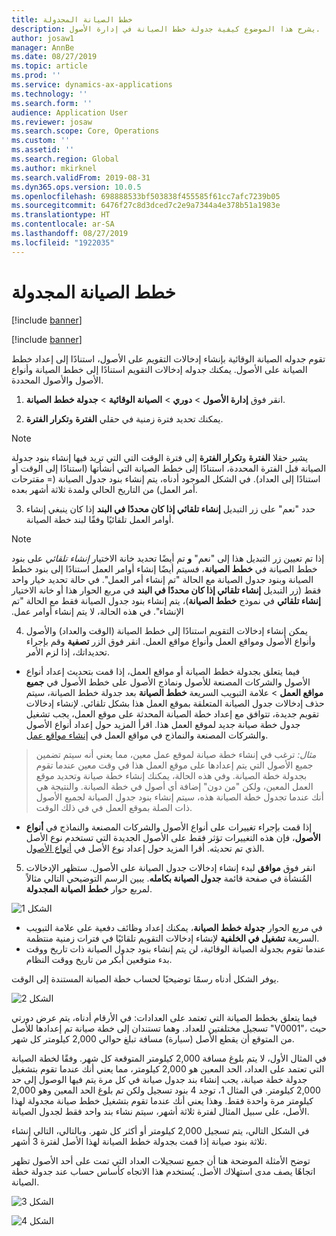 ```yaml
---
title: خطط الصيانة المجدولة
description: يشرح هذا الموضوع كيفية جدولة خطط الصيانة في إدارة الأصول.
author: josaw1
manager: AnnBe
ms.date: 08/27/2019
ms.topic: article
ms.prod: ''
ms.service: dynamics-ax-applications
ms.technology: ''
ms.search.form: ''
audience: Application User
ms.reviewer: josaw
ms.search.scope: Core, Operations
ms.custom: ''
ms.assetid: ''
ms.search.region: Global
ms.author: mkirknel
ms.search.validFrom: 2019-08-31
ms.dyn365.ops.version: 10.0.5
ms.openlocfilehash: 698888533bf503838f455585f61cc7afc7239b05
ms.sourcegitcommit: 6476f27c8d3dced7c2e9a7344a4e378b51a1983e
ms.translationtype: HT
ms.contentlocale: ar-SA
ms.lasthandoff: 08/27/2019
ms.locfileid: "1922035"
---
```

# <a name="schedule-maintenance-plans"></a>خطط الصيانة المجدولة

[!include [banner](../../includes/banner.md)]

[!include [banner](../../includes/preview-banner.md)]

تقوم جدوله الصيانة الوقائية بإنشاء إدخالات التقويم على الأصول، استنادًا إلى إعداد خطط الصيانة على الأصول. يمكنك جدوله إدخالات التقويم استنادًا إلى خطط الصيانة وأنواع الأصول والأصول المحددة.

1. انقر فوق **إدارة الأصول** > **دوري** > **الصيانة الوقائية** > **جدولة خطط الصيانة**.

2. يمكنك تحديد فترة زمنية في حقلي **الفترة** و**تكرار الفترة**.

>[!NOTE]
>يشير حقلا **الفترة** و**تكرار الفترة** إلى فترة الوقت التي التي تريد فيها إنشاء بنود جدولة الصيانة قبل الفترة المحددة، استنادًا إلى خطط الصيانة التي أنشأتها (استنادًا إلى الوقت أو استنادًا إلى العداد). في الشكل الموجود أدناه، يتم إنشاء بنود جدول الصيانة (= مقترحات أمر العمل) من التاريخ الحالي ولمدة ثلاثة أشهر بعده.

3. حدد "نعم" على زر التبديل **إنشاء تلقائي إذا كان محددًا في البند** إذا كان ينبغي إنشاء أوامر العمل تلقائيًا وفقًا لبند خطة الصيانة.

>[!NOTE]
>إذا تم تعيين زر التبديل هذا إلى "نعم" **و** تم أيضًا تحديد خانة الاختيار *إنشاء تلقائي* على بنود خطط الصيانة في **خطط الصيانة**، فسيتم أيضًا إنشاء أوامر العمل استنادًا إلى بنود خطط الصيانة وبنود جدول الصيانة مع الحالة "تم إنشاء أمر العمل". في حالة تحديد خيار واحد فقط (زر التبديل **إنشاء تلقائي إذا كان محددًا في البند‬‏‫** في مربع الحوار هذا أو خانة الاختيار **إنشاء تلقائي** في نموذج **خطط الصيانة**)، يتم إنشاء بنود جدول الصيانة فقط مع الحالة "تم الإنشاء". في هذه الحالة، لا يتم إنشاء أوامر عمل.

4. يمكن إنشاء إدخالات التقويم استنادًا إلى خطط الصيانة (الوقت والعداد) والأصول وأنواع الأصول ومواقع العمل وأنواع مواقع العمل. انقر فوق الزر **تصفية** وقم بإجراء تحديداتك، إذا لزم الأمر.

- فيما يتعلق بجدولة خطط الصيانة أو مواقع العمل، إذا قمت بتحديث إعداد أنواع الأصول والشركات المصنعة للأصول ونماذج الأصول على خطط الأصول في **جميع مواقع العمل** > علامة التبويب السريعة **خطط الصيانة** بعد جدولة خطط الصيانة، سيتم حذف إدخالات جدول الصيانة المتعلقة بموقع العمل هذا بشكل تلقائي. لإنشاء إدخالات تقويم جديدة، تتوافق مع إعداد خطة الصيانة المحدثة على موقع العمل، يجب تشغيل جدول خطة صيانة جديد لموقع العمل هذا. اقرأ المزيد حول إعداد أنواع الأصول والشركات المصنعة والنماذج في مواقع العمل في [إنشاء مواقع عمل](../functional-locations/create-functional-locations.md).

>*مثال:* ترغب في إنشاء خطة صيانة لموقع عمل معين، مما يعني أنه سيتم تضمين جميع الأصول التي يتم إعدادها على موقع العمل هذا في وقت معين عندما تقوم بجدولة خطة الصيانة. وفي هذه الحالة، يمكنك إنشاء خطة صيانة وتحديد موقع العمل المعين، ولكن "من دون" إضافة أي أصول في خطة الصيانة. والنتيجة هي أنك عندما تجدول خطة الصيانة هذه، سيتم إنشاء بنود جدول الصيانة لجميع الأصول ذات الصلة بموقع العمل في في ذلك الوقت.

- إذا قمت بإجراء تغييرات على أنواع الأصول والشركات المصنعة والنماذج في **أنواع الأصول**، فإن هذه التغييرات تؤثر فقط على الأصول الجديدة التي تستخدم نوع الأصل الذي تم تحديثه. أقرا المزيد حول إعداد نوع الأصل في [أنواع الأصول](../setup-for-objects/object-types.md).  

5. انقر فوق **موافق** لبدء إنشاء إدخالات جدول الصيانة على الأصول. ستظهر الإدخالات المُنشأة في صفحة قائمة **جدول الصيانة بكامله**. يبين الرسم التوضيحي التالي مثالاً لمربع حوار **‏‫خطط الصيانة المجدولة‬**.

![الشكل 1](media/09-preventive-maintenance.png)

- في مربع الحوار **جدولة خطط الصيانة**، يمكنك إعداد وظائف دفعية على علامة التبويب السريعة **تشغيل في الخلفية** لإنشاء إدخالات التقويم تلقائيًا في فترات زمنية منتظمة.  
- عندما تقوم بجدولة الصيانة الوقائية، لن يتم إنشاء بنود جدول الصيانة ذات تاريخ ووقت بدء متوقعين أبكر من تاريخ ووقت النظام.  

يوفر الشكل أدناه رسمًا توضيحيًا لحساب خطة الصيانة المستندة إلى الوقت.  

![الشكل 2](media/10-preventive-maintenance.jpg)

فيما يتعلق بخطط الصيانة التي تعتمد على العدادات: في الأرقام أدناه، يتم عرض دورتي تسجيل مختلفتين للعداد. وهما تستندان إلى خطة صيانة تم إعدادها للأصل "V0001"، حيث من المتوقع أن يقطع الأصل (سيارة) مسافة تبلغ حوالي 2,000 كيلومتر كل شهر.

في المثال الأول، لا يتم بلوغ مسافة 2,000 كيلومتر المتوقعة كل شهر. وفقًا لخطة الصيانة التي تعتمد على العداد، الحد المعين هو 2,000 كيلومتر، مما يعني أنك عندما تقوم بتشغيل جدولة خطة صيانة، يجب إنشاء بند جدول صيانة في كل مرة يتم فيها الوصول إلى حد 2,000 كيلومتر. في المثال 1، توجد 4 بنود تسجيل ولكن تم بلوغ الحد المعين وهو 2,000 كيلومتر مرة واحدة فقط. وهذا يعني أنك عندما تقوم بتشغيل خطط صيانة مجدولة لهذا الأصل، على سبيل المثال لفترة ثلاثة أشهر، سيتم نشاء بند واحد فقط لجدول الصيانة.

في الشكل التالي، يتم تسجيل 2,000 كيلومتر أو أكثر كل شهر. وبالتالي، التالي إنشاء ثلاثة بنود صيانة إذا قمت بجدولة خطط الصيانة لهذا الأصل لفترة 3 أشهر. 

توضح الأمثلة الموضحة هنا أن جميع تسجيلات العداد التي تمت على أحد الأصول تظهر اتجاهًا يصف مدى استهلاك الأصل. يُستخدم هذا الاتجاه كأساس حساب عند جدولة خطة الصيانة.

![الشكل 3](media/11-preventive-maintenance.png)

![الشكل 4](media/12-preventive-maintenance.png)

